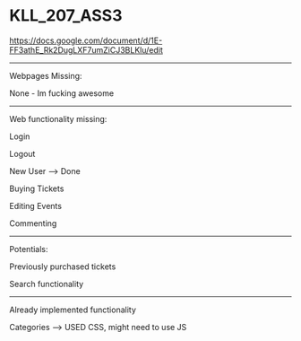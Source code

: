 # KLL_207_ASS3


https://docs.google.com/document/d/1E-FF3athE_Rk2DugLXF7umZiCJ3BLKlu/edit


-----
Webpages Missing:

None - Im fucking awesome

-----
Web functionality missing:

Login

Logout

New User --> Done

Buying Tickets

Editing Events

Commenting

-----
Potentials:

Previously purchased tickets

Search functionality

-----
Already implemented functionality

Categories --> USED CSS, might need to use JS
